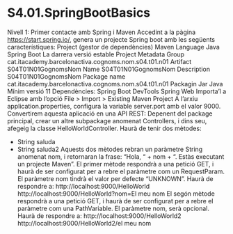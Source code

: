 # S4.01.SpringBootBasics

Nivell 1: Primer contacte amb Spring i Maven
Accedint a la pàgina https://start.spring.io/, genera un projecte Spring boot amb les següents 
característiques:
Project (gestor de dependències)
Maven
Language
Java
Spring Boot
La darrera versió estable
Project Metadata
Group
cat.itacademy.barcelonactiva.cognoms.nom.s04.t01.n01
Artifact
S04T01N01GognomsNom
Name
S04T01N01GognomsNom
Description
S04T01N01GognomsNom
Package name
cat.itacademy.barcelonactiva.cognoms.nom.s04.t01.n01
Packagin
Jar
Java
Mínim versió 11
Dependències:
Spring Boot DevTools
Spring Web
Importa’l a Eclipse amb l’opció File > Import > Existing Maven Project
A l’arxiu application.properties, configura la variable server.port amb el valor 9000.
Convertirem aquesta aplicació en una API REST:
Depenent del package principal, crear un altre subpackage anomenat Controllers, i dins seu, 
afegeig la classe HelloWorldController.
Haurà de tenir dos mètodes:
- String saluda
- String saluda2
Aquests dos mètodes rebran un paràmetre String anomenat nom, i retornaran la frase:
“Hola, “ + nom + “. Estàs executant un projecte Maven”.
El primer mètode respondrà a una petició GET, i haurà de ser configurat per a rebre el 
paràmetre com un RequestParam. El paràmetre nom tindrà el valor per defecte “UNKNOWN”.
Haurà de respondre a:
http://localhost:9000/HelloWorld
http://localhost:9000/HelloWorld?nom=El meu nom
El segón mètode respondrà a una petició GET, i haurà de ser configurat per a rebre el 
paràmetre com una PathVariable. El paràmetre nom, serà opcional.
Haurà de respondre a:
http://localhost:9000/HelloWorld2
http://localhost:9000/HelloWorld2/el meu nom

